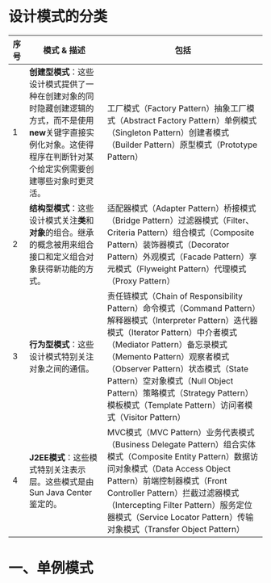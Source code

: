 # 设计模式的分类

| 序号 | 模式 & 描述                                                  | 包括                                                         |
| ---- | ------------------------------------------------------------ | ------------------------------------------------------------ |
| 1    | **创建型模式**：这些设计模式提供了一种在创建对象的同时隐藏创建逻辑的方式，而不是使用**new**关键字直接实例化对象。这使得程序在判断针对某个给定实例需要创建哪些对象时更灵活。 | 工厂模式（Factory Pattern）抽象工厂模式（Abstract Factory Pattern）单例模式（Singleton Pattern）创建者模式（Builder Pattern）原型模式（Prototype Pattern） |
| 2    | **结构型模式**：这些设计模式关注**类**和**对象**的组合。继承的概念被用来组合接口和定义组合对象获得新功能的方式。 | 适配器模式（Adapter Pattern）桥接模式（Bridge Pattern）过滤器模式（Filter、Criteria Pattern）组合模式（Composite Pattern）装饰器模式（Decorator Pattern）外观模式（Facade Pattern）享元模式（Flyweight Pattern）代理模式（Proxy Pattern） |
| 3    | **行为型模式**：这些设计模式特别关注对象之间的通信。         | 责任链模式（Chain of Responsibility Pattern）命令模式（Command Pattern）解释器模式（Interpreter Pattern）迭代器模式（Iterator Pattern）中介者模式（Mediator Pattern）备忘录模式（Memento Pattern）观察者模式（Observer Pattern）状态模式（State Pattern）空对象模式（Null Object Pattern）策略模式（Strategy Pattern）模板模式（Template Pattern）访问者模式（Visitor Pattern） |
| 4    | **J2EE模式**：这些模式特别关注表示层。这些模式是由Sun Java Center 鉴定的。 | MVC模式（MVC Pattern）业务代表模式（Business Delegate Pattern）组合实体模式（Composite Entity Pattern）数据访问对象模式（Data Access Object Pattern）前端控制器模式（Front Controller Pattern）拦截过滤器模式（Intercepting Filter Pattern）服务定位器模式（Service Locator Pattern）传输对象模式（Transfer Object Pattern） |

# 一、单例模式